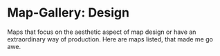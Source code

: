# Map-Gallery: Design 
Maps that focus on the aesthetic aspect of map design or have an extraordinary way of production. Here are maps listed, that made me go awe.

<galleryLayoutdesign/>





<!--
https://vimeo.com/74304198
https://academy.allaboutbirds.org/features/wallofbirds/
https://carto.com/blog/top-trends-data-visualization-2018/

https://www.mapzen.com/blog/tron-v2-visual-scale/

-->